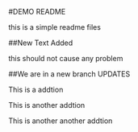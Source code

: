 #DEMO README

this is a simple readme files

##New Text Added

this should not cause any problem


##We are in a new branch UPDATES


This is a addtion

This is another addtion

This is another another addtion